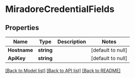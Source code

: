 # MiradoreCredentialFields

## Properties
Name | Type | Description | Notes
------------ | ------------- | ------------- | -------------
**Hostname** | **string** |  | [default to null]
**ApiKey** | **string** |  | [default to null]

[[Back to Model list]](../README.md#documentation-for-models) [[Back to API list]](../README.md#documentation-for-api-endpoints) [[Back to README]](../README.md)

